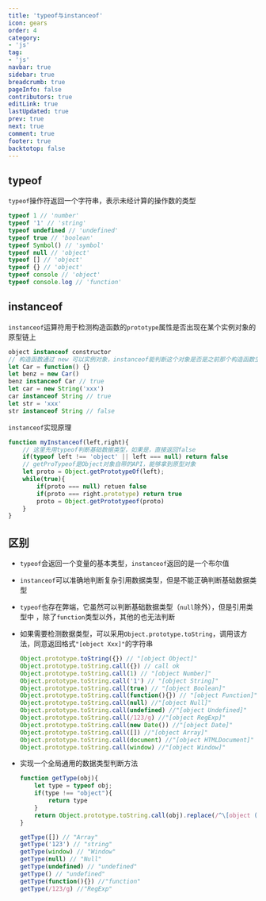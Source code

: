 ```yaml
---
title: 'typeof与instanceof'
icon: gears
order: 4
category:
- 'js'
tag:
- 'js'
navbar: true
sidebar: true
breadcrumb: true
pageInfo: false
contributors: true
editLink: true
lastUpdated: true
prev: true
next: true
comment: true
footer: true
backtotop: false
---
```

## typeof

`typeof`操作符返回一个字符串，表示未经计算的操作数的类型

```js
typeof 1 // 'number'
typeof '1' // 'string'
typeof undefined // 'undefined'
typeof true // 'boolean'
typeof Symbol() // 'symbol'
typeof null // 'object'
typeof [] // 'object'
typeof {} // 'object'
typeof console // 'object'
typeof console.log // 'function'
```



## instanceof

`instanceof`运算符用于检测构造函数的`prototype`属性是否出现在某个实例对象的原型链上

```js
object instanceof constructor
// 构造函数通过 new 可以实例对象，instanceof能判断这个对象是否是之前那个构造函数生成的对象
let Car = function() {}
let benz = new Car()
benz instanceof Car // true
let car = new String('xxx')
car instanceof String // true
let str = 'xxx'
str instanceof String // false
```

`instanceof`实现原理

```js
function myInstanceof(left,right){
    // 这里先用typeof判断基础数据类型，如果是，直接返回false
    if(typeof left !== 'object' || left === null) return false
    // getProTypeof是Object对象自带的API，能够拿到原型对象
    let proto = Object.getPrototypeOf(left);
    while(true){
        if(proto === null) retuen false
        if(proto === right.prototype) return true
        proto = Object.getPrototypeof(proto)
    }
}
```

## 区别

- `typeof`会返回一个变量的基本类型，`instanceof`返回的是一个布尔值

- `instanceof`可以准确地判断复杂引用数据类型，但是不能正确判断基础数据类型

- `typeof`也存在弊端，它虽然可以判断基础数据类型（`null`除外），但是引用类型中 ，除了`function`类型以外，其他的也无法判断

- 如果需要检测数据类型，可以采用`Object.prototype.toString`，调用该方法，同意返回格式`"[object Xxx]"`的字符串

  ```js
  Object.prototype.toString({}) // "[object Object]"
  Object.prototype.toString.call({}) // call ok
  Object.prototype.toString.call(1) // "[object Number]"
  Object.prototype.toString.call('1') // "[object String]"
  Object.prototype.toString.call(true) // "[object Boolean]"
  Object.prototype.toString.call(function(){}) // "[object Function]"
  Object.prototype.toString.call(null) //"[object Null]"
  Object.prototype.toString.call(undefined) //"[object Undefined]"
  Object.prototype.toString.call(/123/g) //"[object RegExp]"
  Object.prototype.toString.call(new Date()) //"[object Date]"
  Object.prototype.toString.call([]) //"[object Array]"
  Object.prototype.toString.call(document) //"[object HTMLDocument]"
  Object.prototype.toString.call(window) //"[object Window]"
  ```

  

- 实现一个全局通用的数据类型判断方法

  ```js
  function getType(obj){
      let type = typeof obj;
      if(type !== "object"){
          return type
      }
      return Object.prototype.toString.call(obj).replace(/^\[object (\S+)\]$/,'$1')
  }
  
  getType([]) // "Array"
  getType('123') // "string"  
  getType(window) // "Window" 
  getType(null) // "Null"
  getType(undefined) // "undefined" 
  getType() // "undefined" 
  getType(function(){}) //"function"
  getType(/123/g) //"RegExp"
  ```

  